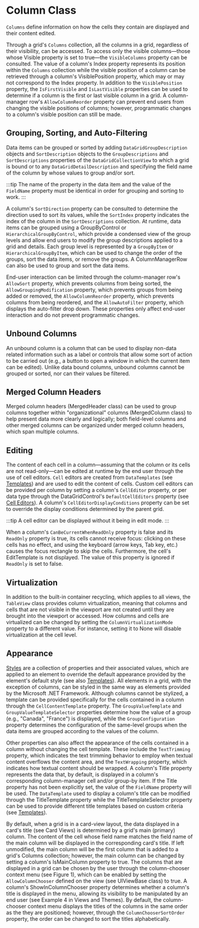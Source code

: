 # Column Class

`Columns` define information on how the cells they contain are displayed and their content edited.

Through a grid's `Columns` collection, all the columns in a grid, regardless of their visibility, can be accessed. To access only the visible columns—those whose Visible property is set to true—the `VisibleColumns` property can be consulted. The value of a column's Index property represents its position within the `Columns` collection while the visible position of a column can be retrieved through a column's VisiblePosition property, which may or may not correspond to the Index property. In addition to the `VisiblePosition` property, the `IsFirstVisible` and `IsLastVisible` properties can be used to determine if a column is the first or last visible column in a grid. A column-manager row's `AllowColumnReorder` property can prevent end users from changing the visible positions of columns; however, programmatic changes to a column's visible position can still be made.

## Grouping, Sorting, and Auto-Filtering
Data items can be grouped or sorted by adding `DataGridGroupDescription` objects and `SortDescription` objects to the `GroupDescriptions` and `SortDescriptions` properties of the `DataGridCollectionView` to which a grid is bound or to any `DataGridDetailDescription` and specifying the field name of the column by whose values to group and/or sort.  

:::tip
The name of the property in the data item and the value of the `FieldName` property must be identical in order for grouping and sorting to work.
:::

A column's `SortDirection` property can be consulted to determine the direction used to sort its values, while the `SortIndex` property indicates the index of the column in the `SortDescriptions` collection.
At runtime, data items can be grouped using a GroupByControl or `HierarchicalGroupByControl`, which provide a condensed view of the group levels and allow end users to modify the group descriptions applied to a grid and details. Each group level is represented by a `GroupByItem` or `HierarchicalGroupByItem`, which can be used to change the order of the groups, sort the data items, or remove the groups. A ColumnManagerRow can also be used to group and sort the data items.

End-user interaction can be limited through the column-manager row's `AllowSort` property, which prevents columns from being sorted, the `AllowGroupingModification` property, which prevents groups from being added or removed, the `AllowColumnReorder` property, which prevents columns from being reordered, and the `AllowAutoFilter` property, which displays the auto-filter drop down. These properties only affect end-user interaction and do not prevent programmatic changes. 

## Unbound Columns
An unbound column is a column that can be used to display non-data related information such as a label or controls that allow some sort of action to be carried out (e.g., a button to open a window in which the current item can be edited). Unlike data bound columns, unbound columns cannot be grouped or sorted, nor can their values be filtered.

## Merged Column Headers
Merged column headers (MergedHeader class) can be used to group columns together within "organizational" columns (MergedColumn class) to help present data more clearly and logically; both field-level columns and other merged columns can be organized under merged column headers, which span multiple columns.

## Editing
The content of each cell in a column—assuming that the column or its cells are not read-only—can be edited at runtime by the end user through the use of cell editors. `Cell` editors are created from `DataTemplates` (see [Templates](/datagrid/fundamentals/templates)) and are used to edit the content of cells. Custom cell editors can be provided per column by setting a column's `CellEditor` property, or per data type through the DataGridControl's `DefaultCellEditors` property (see [Cell Editors](/datagrid/fundamentals/editing-validating/cell-editors)). A column's `CellEditorDisplayConditions` property can be set to override the display conditions determined by the parent grid. 

:::tip
A cell editor can be displayed without it being in edit mode.
:::

When a column's `CanBeCurrentWhenReadOnly` property is false and its `ReadOnly` property is true, its cells cannot receive focus: clicking on these cells has no effect, and using the keyboard (arrow keys, Tab key, etc.) causes the focus rectangle to skip the cells. Furthermore, the cell's EditTemplate is not displayed. The value of this property is ignored if `ReadOnly` is set to false.

## Virtualization
In addition to the built-in container recycling, which applies to all views, the `TableView` class provides column virtualization, meaning that columns and cells that are not visible in the viewport are not created until they are brought into the viewport or accessed. How columns and cells are virtualized can be changed by setting the `ColumnVirtualizationMode` property to a different value. For instance, setting it to None will disable virtualization at the cell level.

## Appearance
[Styles](/datagrid/fundamentals/styles) are a collection of properties and their associated values, which are applied to an element to override the default appearance provided by the element's default style (see also [Templates](/datagrid/fundamentals/templates)). All elements in a grid, with the exception of columns, can be styled in the same way as elements provided by the Microsoft .NET Framework. Although columns cannot be stylized, a template can be provided specifically for the cells contained in a column through the `CellContentTemplate` property.
The `GroupValueTemplate` and `GroupValueTemplateSelector` properties determine how the value of a group (e.g., "Canada", "France") is displayed, while the `GroupConfiguration` property determines the configuration of the same-level groups when the data items are grouped according to the values of the column.

Other properties can also affect the appearance of the cells contained in a column without changing the cell template. These include the `TextTrimming` property, which indicates the text trimming behavior to employ when textual content overflows the content area, and the `TextWrapping` property, which indicates how textual content should be wrapped.
A column's Title property represents the data that, by default, is displayed in a column's corresponding column-manager cell and/or group-by item. If the Title property has not been explicitly set, the value of the `FieldName` property will be used. The `DataTemplate` used to display a column's title can be modified through the TitleTemplate property while the TitleTemplateSelector property can be used to provide different title templates based on custom criteria (see [Templates](/datagrid/fundamentals/templates)).

By default, when a grid is in a card-view layout, the data displayed in a card's title (see Card Views) is determined by a grid's main (primary) column. The content of the cell whose field name matches the field name of the main column will be displayed in the corresponding card's title. If left unmodified, the main column will be the first column that is added to a grid's Columns collection; however, the main column can be changed by setting a column's IsMainColumn property to true.
The columns that are displayed in a grid can be chosen by the user through the column-chooser context menu (see Figure 1), which can be enabled by setting the `AllowColumnChooser` defined on the view (see UIViewBase class) to true. A column's ShowInColumnChooser property determines whether a column's title is displayed in the menu, allowing its visibility to be manipulated by an end user (see Example 4 in Views and Themes). By default, the column-chooser context menu displays the titles of the columns in the same order as the they are positioned; however, through the `ColumnChooserSortOrder` property, the order can be changed to sort the titles alphabetically.

